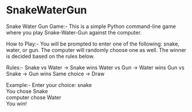 # SnakeWaterGun
Snake Water Gun Game:-
This is a simple Python command-line game where you play Snake-Water-Gun against the computer.

How to Play:-
You will be prompted to enter one of the following: snake, water, or gun.
The computer will randomly choose one as well.
The winner is decided based on the rules below.

Rules:-
Snake vs Water → Snake wins
Water vs Gun → Water wins
Gun vs Snake → Gun wins
Same choice → Draw

Example:-
Enter your choice: snake  
You chose Snake  
computer chose Water  
You win!
